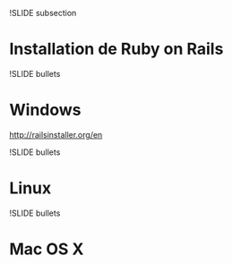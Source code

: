 !SLIDE subsection
# Installation de Ruby on Rails

!SLIDE bullets
# Windows

http://railsinstaller.org/en

!SLIDE bullets
# Linux

!SLIDE bullets
# Mac OS X
